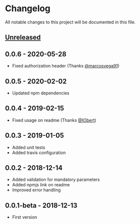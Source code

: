 # Changelog
All notable changes to this project will be documented in this file.

## [Unreleased]
[Unreleased]: https://github.com/diegodossantos95/consume-destination-scp-cf/compare/0.0.6...HEAD

## 0.0.6 - 2020-05-28
- Fixed authorization header (Thanks [@marcosvega91](https://github.com/marcosvega91))

## 0.0.5 - 2020-02-02
- Updated npm dependencies

## 0.0.4 - 2019-02-15
- Fixed usage on readme (Thanks [@IObert](https://github.com/IObert))

## 0.0.3 - 2019-01-05
- Added unit tests
- Added travis configuration

## 0.0.2 - 2018-12-14
- Added validation for mandatory parameters
- Added npmjs link on readme
- Improved error handling

## 0.0.1-beta - 2018-12-13
- First version